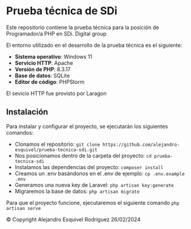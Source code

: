 # Prueba técnica de SDi

Este repositorio contiene la prueba técnica para la posición de Programador/a PHP en SDi. Digital group

El entorno utilizado en el desarrollo de la prueba técnica es el siguiente:
* **Sistema operativo**: Windows 11
* **Servicio HTTP**: Apache
* **Versión de PHP**: 8.3.17
* **Base de datos**: SQLite
* **Editor de código**: PHPStorm

El sevicio HTTP fue provisto por Laragon

## Instalación

Para instalar y configurar el proyecto, se ejecutarán los siguientes comandos:

* Clonamos el repositorio:
`git clone https://github.com/alejandro-esquivel/prueba-tecnica-sdi.git`
* Nos posicionamos dentro de la carpeta del proyecto: `cd prueba-tecnica-sdi`
* Instalamos las dependencias del proyecto: `composer install`
* Creamos un .env basándonos en el .env de ejemplo: `cp .env.example .env`
* Generamos una nueva key de Laravel: `php artisan key:generate`
* Migraremos la base de datos: `php artisan migrate`

Para que el proyecto funcione, ejecutaremos el siguiente comando `php artisan serve`


© Copyright Alejandro Esquivel Rodríguez 26/02/2024
